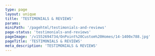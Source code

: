 ```yaml
---
type: page
layout: unique
title: 'TESTIMONIALS & REVIEWS'
params:
miniPath: '/pagehtml/testimonials-and-reviews'
page-status: 'testimonials-and-reviews'
pageImage: '/v1552694734/OnPoint%20Custom%20Homes/14-1400x788.jpg'
pageTitle: 'TESTIMONIALS & REVIEWS'
meta_description: 'TESTIMONIALS & REVIEWS'
---
```

